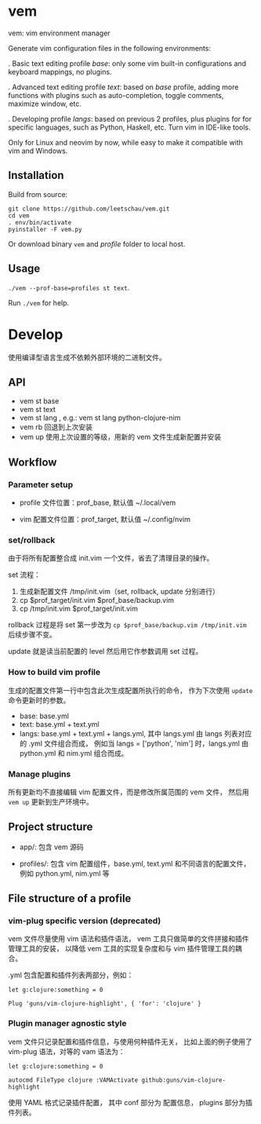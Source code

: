 # vem

vem: vim environment manager

Generate vim configuration files in the following environments:

. Basic text editing profile *base*: only some vim built-in
  configurations and keyboard mappings, no plugins.

. Advanced text editing profile *text*: 
  based on *base* profile, adding more functions with plugins
  such as auto-completion, toggle comments, maximize window, etc.

. Developing profile *langs*: based on previous 2 profiles,
  plus plugins for  for specific languages, such as Python,
  Haskell, etc. Turn vim in IDE-like tools.

Only for Linux and neovim by now, while easy to make it compatible
with vim and Windows.

## Installation

Build from source:
```
git clone https://github.com/leetschau/vem.git
cd vem
. env/bin/activate
pyinstaller -F vem.py
```

Or download binary `vem` and *profile* folder to local host.

## Usage

`./vem --prof-base=profiles st text`.

Run `./vem` for help.

# Develop

使用编译型语言生成不依赖外部环境的二进制文件。

## API

* vem st base
* vem st text
* vem st lang <lang-list>, e.g.: vem st lang python-clojure-nim
* vem rb 回退到上次安装
* vem up 使用上次设置的等级，用新的 vem 文件生成新配置并安装

## Workflow

### Parameter setup

* profile 文件位置：prof_base, 默认值 ~/.local/vem

* vim 配置文件位置：prof_target, 默认值 ~/.config/nvim

### set/rollback

由于将所有配置整合成 init.vim 一个文件，省去了清理目录的操作。

set 流程：

1. 生成新配置文件 /tmp/init.vim（set, rollback, update 分别进行）
1. cp $prof_target/init.vim $prof_base/backup.vim
1. cp /tmp/init.vim $prof_target/init.vim

rollback 过程是将 set 第一步改为 `cp $prof_base/backup.vim /tmp/init.vim`
后续步骤不变。

update 就是读当前配置的 level 然后用它作参数调用 set 过程。

### How to build vim profile

生成的配置文件第一行中包含此次生成配置所执行的命令，
作为下次使用 `update` 命令更新时的参数。

* base: base.yml
* text: base.yml + text.yml
* langs: base.yml + text.yml + langs.yml,
  其中 langs.yml 由 langs 列表对应的 <lang>.yml 文件组合而成，
  例如当 langs = ['python', 'nim'] 时，langs.yml 由 python.yml
  和 nim.yml 组合而成。

### Manage plugins

所有更新均不直接编辑 vim 配置文件，而是修改所属范围的 vem 文件，
然后用 `vem up` 更新到生产环境中。

## Project structure

* app/: 包含 vem 源码

* profiles/: 包含 vim 配置组件，base.yml, text.yml 和不同语言的配置文件，
  例如 python.yml, nim.yml 等

## File structure of a profile

### vim-plug specific version (deprecated)

vem 文件尽量使用 vim 语法和插件语法，
vem 工具只做简单的文件拼接和插件管理工具的安装，
以降低 vem 工具的实现复杂度和与 vim 插件管理工具的耦合。

<lang>.yml 包含配置和插件列表两部分，例如：
```
let g:clojure:something = 0

Plug 'guns/vim-clojure-highlight', { 'for': 'clojure' }
```

### Plugin manager agnostic style

vem 文件只记录配置和插件信息，与使用何种插件无关，
比如上面的例子使用了 vim-plug 语法，对等的 vam 语法为：
```
let g:clojure:something = 0

autocmd FileType clojure :VAMActivate github:guns/vim-clojure-highlight
```

使用 YAML 格式记录插件配置，
其中 conf 部分为 配置信息，
plugins 部分为插件列表。

